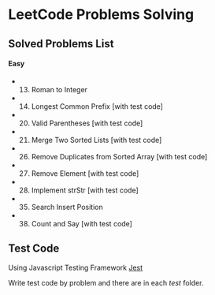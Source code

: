 # LeetCode Problems Solving

## Solved Problems List
#### Easy
- 13. Roman to Integer
- 14. Longest Common Prefix [with test code]
- 20. Valid Parentheses [with test code]
- 21. Merge Two Sorted Lists [with test code]
- 26. Remove Duplicates from Sorted Array [with test code]
- 27. Remove Element [with test code]
- 28. Implement strStr [with test code]
- 35. Search Insert Position
- 38. Count and Say [with test code]

## Test Code
Using Javascript Testing Framework [Jest](https://jestjs.io)

Write test code by problem and there are in each *test* folder.